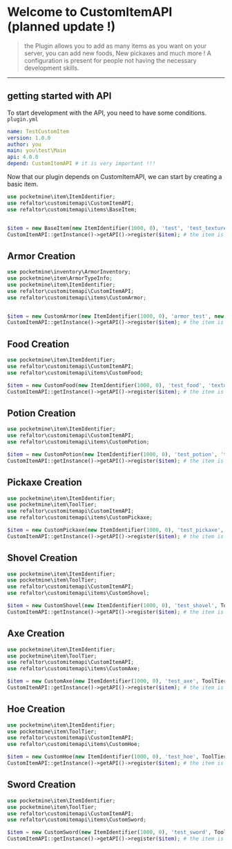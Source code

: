 # Welcome to CustomItemAPI (planned update !)

> the Plugin allows you to add as many items as you want
> on your server, you can add new foods, 
> New pickaxes and much more !
> A configuration is present for people
> not having the necessary development skills.

---
## getting started with API

To start development with the API, you need to have some conditions.
``plugin.yml``
```YAML
name: TestCustomItem
version: 1.0.0
author: you
main: you\test\Main
api: 4.0.0
depend: CustomItemAPI # it is very important !!!
```
Now that our plugin depends on CustomItemAPI, we can start by creating a basic item.

```PHP
use pocketmine\item\ItemIdentifier;
use refaltor\customitemapi\CustomItemAPI;
use refaltor\customitemapi\items\BaseItem;


$item = new BaseItem(new ItemIdentifier(1000, 0), 'test', 'test_texture', 64, false);
CustomItemAPI::getInstance()->getAPI()->register($item); # the item is set to hold fill and will be register when onLoad().
```

## Armor Creation

```PHP
use pocketmine\inventory\ArmorInventory;
use pocketmine\item\ArmorTypeInfo;
use pocketmine\item\ItemIdentifier;
use refaltor\customitemapi\CustomItemAPI;
use refaltor\customitemapi\items\CustomArmor;


$item = new CustomArmor(new ItemIdentifier(1000, 0), 'armor_test', new ArmorTypeInfo(5, 100, ArmorInventory::SLOT_HEAD), 'test_texture');
CustomItemAPI::getInstance()->getAPI()->register($item); # the item is set to hold fill and will be register when onEnable().
```


## Food Creation

```PHP
use pocketmine\item\ItemIdentifier;
use refaltor\customitemapi\CustomItemAPI;
use refaltor\customitemapi\items\CustomFood;

$item = new CustomFood(new ItemIdentifier(1000, 0), 'test_food', 'texture_name', false, 5, 10.00, 64);
CustomItemAPI::getInstance()->getAPI()->register($item); # the item is set to hold fill and will be register when onEnable().
```


## Potion Creation

```PHP
use pocketmine\item\ItemIdentifier;
use refaltor\customitemapi\CustomItemAPI;
use refaltor\customitemapi\items\CustomPotion;

$item = new CustomPotion(new ItemIdentifier(1000, 0), 'test_potion', 'texture_name', true, 5, 10.00, 64); # the animation of the eating will be a potion
CustomItemAPI::getInstance()->getAPI()->register($item); # the item is set to hold fill and will be register when onEnable().
```

## Pickaxe Creation

```PHP
use pocketmine\item\ItemIdentifier;
use pocketmine\item\ToolTier;
use refaltor\customitemapi\CustomItemAPI;
use refaltor\customitemapi\items\CustomPickaxe;

$item = new CustomPickaxe(new ItemIdentifier(1000, 0), 'test_pickaxe', ToolTier::DIAMOND(), 'texture_path', 4.5, 455, 2);
CustomItemAPI::getInstance()->getAPI()->register($item); # the item is set to hold fill and will be register when onEnable().
```


## Shovel Creation

```PHP
use pocketmine\item\ItemIdentifier;
use pocketmine\item\ToolTier;
use refaltor\customitemapi\CustomItemAPI;
use refaltor\customitemapi\items\CustomShovel;

$item = new CustomShovel(new ItemIdentifier(1000, 0), 'test_shovel', ToolTier::DIAMOND(), 'texture_path', 4.5, 455, 2);
CustomItemAPI::getInstance()->getAPI()->register($item); # the item is set to hold fill and will be register when onEnable().
```


## Axe Creation

```PHP
use pocketmine\item\ItemIdentifier;
use pocketmine\item\ToolTier;
use refaltor\customitemapi\CustomItemAPI;
use refaltor\customitemapi\items\CustomAxe;

$item = new CustomAxe(new ItemIdentifier(1000, 0), 'test_axe', ToolTier::DIAMOND(), 'texture_path', 4.5, 455, 2);
CustomItemAPI::getInstance()->getAPI()->register($item); # the item is set to hold fill and will be register when onEnable().
```


## Hoe Creation

```PHP
use pocketmine\item\ItemIdentifier;
use pocketmine\item\ToolTier;
use refaltor\customitemapi\CustomItemAPI;
use refaltor\customitemapi\items\CustomHoe;

$item = new CustomHoe(new ItemIdentifier(1000, 0), 'test_hoe', ToolTier::DIAMOND(), 'texture_path', 455, 2);
CustomItemAPI::getInstance()->getAPI()->register($item); # the item is set to hold fill and will be register when onEnable().
```


## Sword Creation

```PHP
use pocketmine\item\ItemIdentifier;
use pocketmine\item\ToolTier;
use refaltor\customitemapi\CustomItemAPI;
use refaltor\customitemapi\items\CustomSword;

$item = new CustomSword(new ItemIdentifier(1000, 0), 'test_sword', ToolTier::DIAMOND(), 'texture_path', 455, 2);
CustomItemAPI::getInstance()->getAPI()->register($item); # the item is set to hold fill and will be register when onEnable().
```
